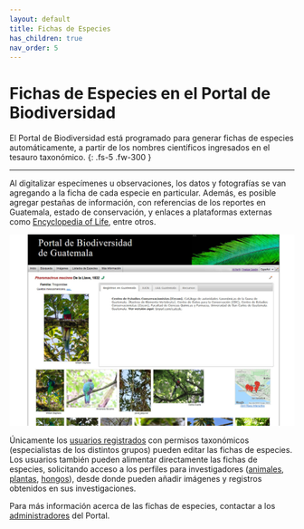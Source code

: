 ```yaml
---
layout: default
title: Fichas de Especies
has_children: true
nav_order: 5
---
```


# Fichas de Especies en el Portal de Biodiversidad

El Portal de Biodiversidad está programado para generar fichas de especies automáticamente, a partir de los nombres científicos ingresados en el tesauro taxonómico. 
{: .fs-5 .fw-300 }

---

Al digitalizar especímenes u observaciones, los datos y fotografías se van agregando a la ficha de cada especie en particular. Además, es posible agregar pestañas de información, con referencias de los reportes en Guatemala, estado de conservación, y enlaces a plataformas externas como [Encyclopedia of Life](https://eol.org/), entre otros. 

[<img src="https://github.com/GuatemalaPortal/guatemalaportal.github.io/blob/main/static/portal/Quetzal.jpg?raw=true" alt="Ficha Especie">](https://biodiversidad.gt/portal/taxa/index.php?taxon=Pharomachrus+mocinno&formsubmit=Search+Terms)

Únicamente los [usuarios registrados](https://guatemalaportal.github.io/docs/unirse#crear-una-cuenta) con permisos taxonómicos (especialistas de los distintos grupos) pueden editar las fichas de especies. Los usuarios también pueden alimentar directamente las fichas de especies, solicitando acceso a los perfiles para investigadores ([animales]([url](https://biodiversidad.gt/portal/collections/misc/collprofiles.php?collid=93)), [plantas]([url](https://biodiversidad.gt/portal/collections/misc/collprofiles.php?collid=92)), [hongos]([url](https://biodiversidad.gt/portal/collections/misc/collprofiles.php?collid=115))), desde donde pueden añadir imágenes y registros obtenidos en sus investigaciones. 

Para más información acerca de las fichas de especies, contactar a los [administradores](https://guatemalaportal.github.io/docs/contactos/) del Portal.
